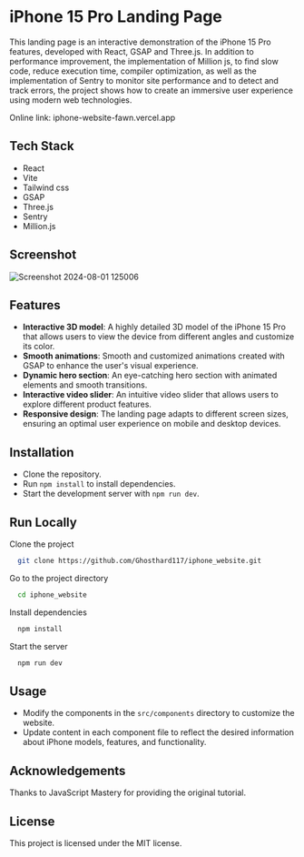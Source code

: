 # iPhone 15 Pro Landing Page

This landing page is an interactive demonstration of the iPhone 15 Pro features, developed with React, GSAP and Three.js. In addition to performance improvement, the implementation of Million js, to find slow code, reduce execution time, compiler optimization, as well as the implementation of Sentry to monitor site performance and to detect and track errors, the project shows how to create an immersive user experience using modern web technologies.

Online link: iphone-website-fawn.vercel.app

## Tech Stack
- React
- Vite
- Tailwind css
- GSAP
- Three.js
- Sentry
- Million.js

## Screenshot
![Screenshot 2024-08-01 125006](https://github.com/user-attachments/assets/616ba87b-f846-4657-9445-7fb46e764689)

## Features
- **Interactive 3D model**: A highly detailed 3D model of the iPhone 15 Pro that allows users to view the device from different angles and customize its color.
- **Smooth animations**: Smooth and customized animations created with GSAP to enhance the user's visual experience.
- **Dynamic hero section**: An eye-catching hero section with animated elements and smooth transitions.
- **Interactive video slider**: An intuitive video slider that allows users to explore different product features.
- **Responsive design**: The landing page adapts to different screen sizes, ensuring an optimal user experience on mobile and desktop devices.

## Installation
- Clone the repository.
- Run `npm install` to install dependencies.
- Start the development server with `npm run dev`.

## Run Locally

Clone the project

```bash
  git clone https://github.com/Ghosthard117/iphone_website.git
```

Go to the project directory

```bash
  cd iphone_website
```

Install dependencies

```bash
  npm install
```

Start the server

```bash
  npm run dev
``` 

## Usage
- Modify the components in the `src/components` directory to customize the website.
- Update content in each component file to reflect the desired information about iPhone models, features, and functionality.

## Acknowledgements
Thanks to JavaScript Mastery for providing the original tutorial.

## License
This project is licensed under the MIT license.
